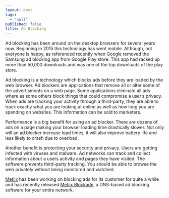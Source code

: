 ```yaml
---
layout: post
tags: 
  - "null"
published: false
title: Ad Blocking
---
```




Ad blocking has been around on the desktop browsers for several years now.  Beginning in 2015 this technology has went mobile.  Although, not everyone is happy, as referenced recently when Google removed the Samsung ad blocking app from Google Play store.  This app had racked up more than 50,000 downloads and was one of the top downloads of the play store.

Ad blocking is a technology which blocks ads before they are loaded by the web browser.  Ad blockers are applications that remove all or alter some of the advertisments on a web page.  Some applications eliminate all ads where as some others block things that could compromise a user’s privacy.  When ads are tracking your activity through a third-party, they are able to track exactly what you are looking at online as well as how long you are spending on websites.  This information can be sold to marketers. 

Performance is a big benefit for using an ad blocker.  There are dozens of ads on a page making your browser loading time drastically slower.  Not only will an ad blocker increase load times, it will also improve battery life and less likely to crash due to overload.

Another benefit is protecting your security and privacy.  Users are getting infected with viruses and malware.  Ad networks can track and collect information about a users activity and pages they have visited.  The software prevents third-party tracking.  You should be able to browse the web privately without being monitored and watched.

[Metiix](http://www.metiix.com/ "Metiix IT services") has been working on blocking ads for its customer for quite a while and has recently released [Metiix Blockade](http://www.metiix.com/blockade "Free DNS-based ad block for your entire network"), a DNS-based ad blocking software for your entire network.
